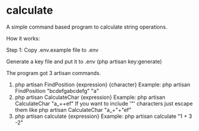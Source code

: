 # calculate
A simple command based program to calculate string operations.

How it works:

Step 1: Copy .env.example file to .env

Generate a key file and put it to .env (php artisan key:generate)

The program got 3 artisan commands.

1. php artisan FindPosition {expression} {character}
Example: php artisan FindPosition "bcdefgabcdefg" "a"
2. php artisan CalculateChar {expression}
Example: php artisan CalculateChar "a_++ef"
If you want to include '"' characters just escape them like  php artisan CalculateChar "a_+\"+\"ef"
3. php artisan calculate {expression}
Example: php artisan calculate "1 + 3 -2"

